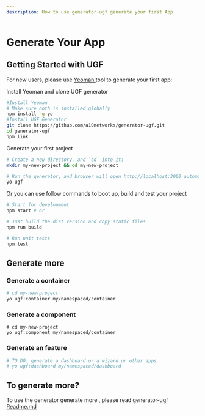 ```yaml
---
description: How to use generator-ugf generate your first App
---
```


# Generate Your App

## Getting Started with UGF

For new users, please use [Yeoman ](https://yeoman.io/)tool to generate your first app:

Install Yeoman and clone UGF generator

```bash
#Install Yeoman
# Make sure both is installed globally
npm install -g yo
#Install UGF Generator
git clone https://github.com/a10networks/generator-ugf.git
cd generator-ugf
npm link
```

Generate your first project

```bash
# Create a new directory, and `cd` into it:
mkdir my-new-project && cd my-new-project

# Run the generator, and browser will open http://localhost:3000 automatically
yo ugf
```

Or you can use follow commands to boot up, build and test your project

```bash
# Start for development
npm start # or

# Just build the dist version and copy static files
npm run build

# Run unit tests
npm test
```

## Generate more

### Generate a container

```bash
# cd my-new-project
yo ugf:container my/namespaced/container
```

### Generate a component

```text
# cd my-new-project
yo ugf:component my/namespaced/container
```

### Generate an feature

```bash
# TO DO: generate a dashboard or a wizard or other apps
# yo ugf:dashboard my/namespaced/dashboard
```

## To generate more?

To use the generator generate more , please read generator-ugf [Readme.md ](https://github.com/a10networks/generator-ugf)



